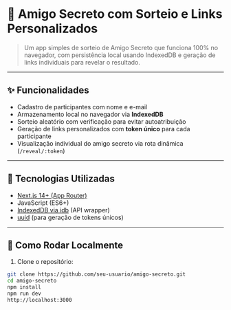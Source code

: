 # 🎁 Amigo Secreto com Sorteio e Links Personalizados

> Um app simples de sorteio de Amigo Secreto que funciona 100% no navegador, com persistência local usando IndexedDB e geração de links individuais para revelar o resultado.

---

## ✨ Funcionalidades

- Cadastro de participantes com nome e e-mail
- Armazenamento local no navegador via **IndexedDB**
- Sorteio aleatório com verificação para evitar autoatribuição
- Geração de links personalizados com **token único** para cada participante
- Visualização individual do amigo secreto via rota dinâmica (`/reveal/:token`)

---

## 🧪 Tecnologias Utilizadas

- [Next.js 14+ (App Router)](https://nextjs.org/docs/app/building-your-application/routing)
- JavaScript (ES6+)
- [IndexedDB via idb](https://www.npmjs.com/package/idb) (API wrapper)
- [uuid](https://www.npmjs.com/package/uuid) (para geração de tokens únicos)

---

## 🚀 Como Rodar Localmente

1. Clone o repositório:

```bash
git clone https://github.com/seu-usuario/amigo-secreto.git
cd amigo-secreto
npm install
npm run dev
http://localhost:3000
